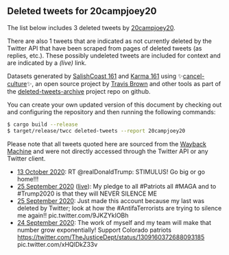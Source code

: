 ## Deleted tweets for 20campjoey20

The list below includes 3 deleted tweets by
[20campjoey20](https://twitter.com/20campjoey20).

There are also 1 tweets that are indicated as not currently
deleted by the Twitter API that have been scraped from pages of deleted tweets (as replies, etc.).
These possibly undeleted tweets are included for context and are indicated by a _(live)_ link.


Datasets generated by [SalishCoast 161](https://twitter.com/SalishCoastA) and [Karma 161](https://twitter.com/KarmaOneSixOne) using ✨[cancel-culture](https://github.com/travisbrown/cancel-culture)✨, an open source project by [Travis Brown](https://twitter.com/travisbrown) and other tools as part of the [deleted-tweets-archive](https://github.com/salcoast/deleted-tweets-archive/) project repo on github.

You can create your own updated version of this document by checking out and configuring the
repository and then running the following commands:

```bash
$ cargo build --release
$ target/release/twcc deleted-tweets --report 20campjoey20
```

Please note that all tweets quoted here are sourced from the
[Wayback Machine](https://web.archive.org) and were not directly accessed through the Twitter API or
any Twitter client.

* [13 October 2020](https://web.archive.org/web/20201013163510/https://twitter.com/20campjoey20/status/1316054886258077696): RT @realDonaldTrump: STIMULUS! Go big or go home!!!
* [25 September 2020](https://web.archive.org/web/20200925215649/https://twitter.com/20campjoey20/status/1309600371162128391) ([live](https://twitter.com/20campjoey20/status/1309600522056413184)): My pledge to all  #Patriots   all  #MAGA  and to  #Trump2020  is that they will NEVER SILENCE ME
* [25 September 2020](https://web.archive.org/web/20200925215649/https://twitter.com/20campjoey20/status/1309600371162128391): Just made this account because my last was deleted by Twitter; look at how the  #AntifaTerrorists  are trying to silence me again!! pic.twitter.com/9JKZYkIOBh
* [24 September 2020](https://web.archive.org/web/20200924185735/https://twitter.com/20campjoey20/status/1309184886448812034): The work of myself and my team will make that number grow exponentially! Support Colorado patriots  https://twitter.com/TheJusticeDept/status/1309160372688093185  pic.twitter.com/xHQlDkZ33v
